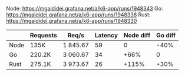 Node: https://mgaididei.grafana.net/a/k6-app/runs/1948343
Go: https://mgaididei.grafana.net/a/k6-app/runs/1948338
Rust: https://mgaididei.grafana.net/a/k6-app/runs/1948330

|      | Requests | Req/s    | Latency | Node diff | Go diff |
| ---- | -------- | -------- | ------- | --------- | ------- |
| Node | 135K     | 1 845.67 | 59      | 0         | -40%    |
| Go   | 220.2K   | 3 060.67 | 34      | +66%      | 0       |
| Rust | 275.1K   | 3 973.67 | 26      | +115%     | +30%    |

